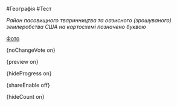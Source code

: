 #Географія #Тест

*Район пасовищного тваринництва та оазисного (зрошуваного) землеробства США на картосхемі позначено буквою*

[Фото](https://zno.osvita.ua//doc/images/znotest/26/2649/40.jpg)

{noChangeVote on}

{preview on}

{hideProgress on}

{shareEnable off}

{hideCount on}

